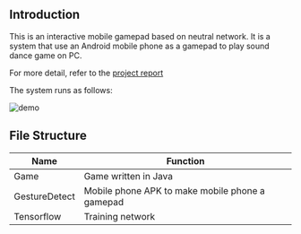 ## Introduction

This is an interactive mobile gamepad based on neutral network. It is a system that use an Android mobile phone as a gamepad to play sound dance game on PC.

For more detail, refer to the [project report](https://blog.zhengzangw.com/pdfs/Interactive-Mobile-Gamepad-Based-on-Neutral-Network.pdf)

The system runs as follows:

![demo](https://blog.zhengzangw.com/images/gif/dcproject-2.gif)

## File Structure

| Name | Function |
| ---- | -------- |
| Game | Game written in Java |
| GestureDetect | Mobile phone APK to make mobile phone a gamepad |
| Tensorflow | Training network |